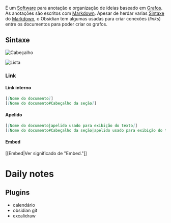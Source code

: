 É um [Software](Software) para anotação e organização de ideias baseado em [Grafos](Grafos). As anotações são escritos com [Markdown](Markdown.md). Apesar de herdar varias [Sintaxe](Sintaxe) do [Markdown](Markdown.md), o Obsidian tem algumas usadas para criar conexões (_links_) entre os documentos para poder criar os grafos.

## Sintaxe

![Cabeçalho](Markdown#Cabeçalho)

![Lista](Markdown#Lista)
### Link
#### Link interno

```md
[[Nome do documento]]
[[Nome do documento#Cabeçalho da seção]]
```

#### Apelido
```md
[[Nome do documento|apelido usado para exibição do texto]]
[[Nome do documento#Cabeçalho da seção|apelido usado para exibição do texto]]
```

#### Embed
[[Embed|Ver significado de "Embed."]]
 

# Daily notes

## Plugins 

- calendário
- obsidian git
- excalidraw